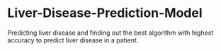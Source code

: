 # Liver-Disease-Prediction-Model
Predicting liver disease and finding out the best algorithm with highest accuracy to predict liver disease in a patient. 
